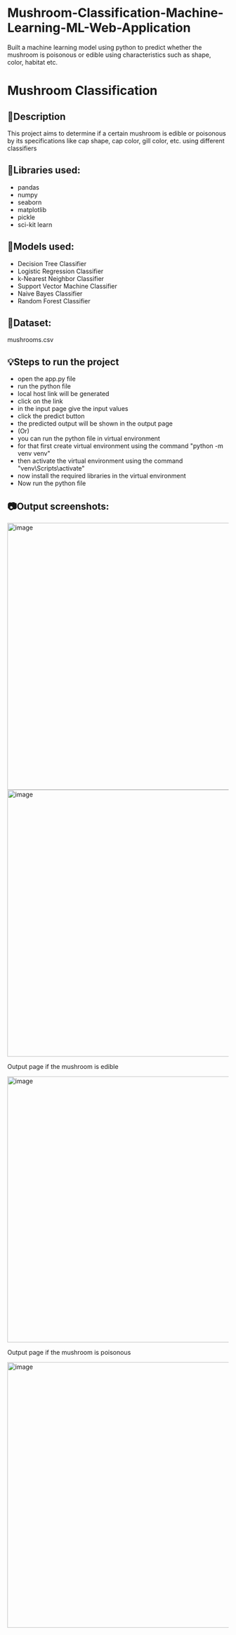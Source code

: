 # Mushroom-Classification-Machine-Learning-ML-Web-Application
Built a machine learning model using python to predict whether the mushroom is poisonous or edible using characteristics such as shape, color, habitat etc.


# Mushroom Classification

## 📝Description

This project aims to determine if a certain mushroom is edible or poisonous by its specifications like cap shape, cap color, gill color, etc. using different classifiers

## 🚀Libraries used:
* pandas 
* numpy
* seaborn
* matplotlib
* pickle
* sci-kit learn

## 🎯Models used:
* Decision Tree Classifier
* Logistic Regression Classifier
* k-Nearest Neighbor Classifier
* Support Vector Machine Classifier
* Naive Bayes Classifier
* Random Forest Classifier

## 📜Dataset:
mushrooms.csv

## 💡Steps to run the project
* open the app.py file
* run the python file
* local host link will be generated
* click on the link
* in the input page give the input values
* click the predict button
* the predicted output will be shown in the output page
* (Or) 
* you can run the python file in virtual environment
* for that first create virtual environment using the command "python -m venv venv"
* then activate the virtual environment using the command "venv\Scripts\activate"
* now install the required libraries in the virtual environment
* Now run the python file

## 📷Output screenshots:
<img width="608" alt="image" src="https://user-images.githubusercontent.com/87647108/218822985-e9633759-9de5-47e4-9e2c-cb69288a9488.png">
<img width="608" alt="image" src="https://user-images.githubusercontent.com/87647108/218823098-c130cebc-c2df-4db0-9966-db3c1267ddfd.png">

Output page if the mushroom is edible

<img width="606" alt="image" src="https://user-images.githubusercontent.com/87647108/218823234-a0108ce6-7a87-4f2e-882b-71606a882d9d.png">

Output page if the mushroom is poisonous

<img width="605" alt="image" src="https://user-images.githubusercontent.com/87647108/218823395-7a9c0934-73f2-470c-ac05-ef3b74e948bc.png">




